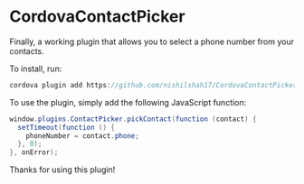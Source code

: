 CordovaContactPicker
====================

Finally, a working plugin that allows you to select a phone number from your contacts.

To install, run:

``` java
cordova plugin add https://github.com/nishilshah17/CordovaContactPicker.git
```

To use the plugin, simply add the following JavaScript function:

``` java
window.plugins.ContactPicker.pickContact(function (contact) {
  setTimeout(function () {
    phoneNumber = contact.phone;
  }, 0);
}, onError);
```

Thanks for using this plugin!
